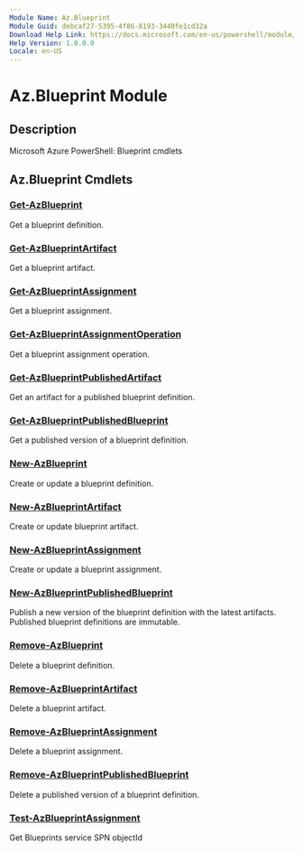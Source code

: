 ```yaml
---
Module Name: Az.Blueprint
Module Guid: debcaf27-5395-4f86-8193-3440fe1cd32a
Download Help Link: https://docs.microsoft.com/en-us/powershell/module/az.blueprint
Help Version: 1.0.0.0
Locale: en-US
---
```


# Az.Blueprint Module
## Description
Microsoft Azure PowerShell: Blueprint cmdlets

## Az.Blueprint Cmdlets
### [Get-AzBlueprint](Get-AzBlueprint.md)
Get a blueprint definition.

### [Get-AzBlueprintArtifact](Get-AzBlueprintArtifact.md)
Get a blueprint artifact.

### [Get-AzBlueprintAssignment](Get-AzBlueprintAssignment.md)
Get a blueprint assignment.

### [Get-AzBlueprintAssignmentOperation](Get-AzBlueprintAssignmentOperation.md)
Get a blueprint assignment operation.

### [Get-AzBlueprintPublishedArtifact](Get-AzBlueprintPublishedArtifact.md)
Get an artifact for a published blueprint definition.

### [Get-AzBlueprintPublishedBlueprint](Get-AzBlueprintPublishedBlueprint.md)
Get a published version of a blueprint definition.

### [New-AzBlueprint](New-AzBlueprint.md)
Create or update a blueprint definition.

### [New-AzBlueprintArtifact](New-AzBlueprintArtifact.md)
Create or update blueprint artifact.

### [New-AzBlueprintAssignment](New-AzBlueprintAssignment.md)
Create or update a blueprint assignment.

### [New-AzBlueprintPublishedBlueprint](New-AzBlueprintPublishedBlueprint.md)
Publish a new version of the blueprint definition with the latest artifacts.
Published blueprint definitions are immutable.

### [Remove-AzBlueprint](Remove-AzBlueprint.md)
Delete a blueprint definition.

### [Remove-AzBlueprintArtifact](Remove-AzBlueprintArtifact.md)
Delete a blueprint artifact.

### [Remove-AzBlueprintAssignment](Remove-AzBlueprintAssignment.md)
Delete a blueprint assignment.

### [Remove-AzBlueprintPublishedBlueprint](Remove-AzBlueprintPublishedBlueprint.md)
Delete a published version of a blueprint definition.

### [Test-AzBlueprintAssignment](Test-AzBlueprintAssignment.md)
Get Blueprints service SPN objectId

